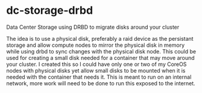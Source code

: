 # dc-storage-drbd
Data Center Storage using DRBD to migrate disks around your cluster

The idea is to use a physical disk, preferably a raid device as the persistant storage and allow compute nodes to mirror the physical disk in memory while using drbd to sync changes with the physical disk node.
This could be used for creating a small disk needed for a container that may move around your cluster. I created this so I could have only one or two of my CoreOS nodes with physical disks yet allow small disks to be mounted when it is needed with the container that needs it.
This is meant to run on an internal network, more work will need to be done to run this exposed to the internet.